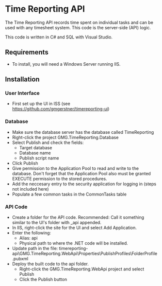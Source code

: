 # Time Reporting API

The Time Reporting API records time spent on individual tasks and can be used with any timesheet system. This code is the server-side (API) logic.

This code is written in C# and SQL with Visual Studio.

## Requirements

- To install, you will need a Windows Server running IIS.


## Installation

### User Interface

- First set up the UI in ISS (see https://github.com/gmgerstner/timereporting-ui)

### Database

- Make sure the database server has the database called TimeReporting
- Right-click the project GMG.TimeReporting.Database
- Select Publish and check the fields:
  - Target database
  - Database name
  - Publish script name
- Click Publish
- Give permission to the Application Pool to read and write to the database. Don't forget that the Application Pool also must be granted EXECUTE permission to the stored procedures.
- Add the neccesary entry to the security application for logging in (steps not included here)
- Populate a few common tasks in the CommonTasks table

### API Code

- Create a folder for the API code. Recommended: Call it something similar to the UI's folder with _api appended.
- In IIS, right-click the site for the UI and select Add Application.
- Enter the following:
  - Alias: api
  - Physical path to where the .NET code will be installed.
- Update path in the file: timereporting-api\GMG.TimeReporting.WebApi\Properties\PublishProfiles\FolderProfile.pubxml
- Deploy the built code to the api folder.
	- Right-click the GMG.TimeReporting.WebApi project and select Publish
	- Click the Publish button
